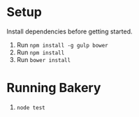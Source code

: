 # Setup

Install dependencies before getting started.

1. Run `npm install -g gulp bower`
2. Run `npm install`
3. Run `bower install`

# Running Bakery

1. `node test`
